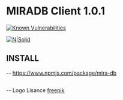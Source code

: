 # MIRADB Client 1.0.1
[![Known Vulnerabilities](https://snyk.io/test/npm/mira-db/badge.svg)](https://snyk.io/test/npm/mira-db)

[![N|Solid](https://miradbblog.files.wordpress.com/2018/08/untitled-11.jpg)](https://www.npmjs.com/package/mira-db)
## INSTALL
 -- https://www.npmjs.com/package/mira-db
##
 -- Logo Lisance [freepik](https://www.freepik.com)
